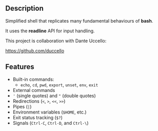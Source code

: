 ## Description
Simplified shell that replicates many fundamental behaviours of **bash**.

It uses the **readline** API for input handling.

This project is collaboration with Dante Uccello:

https://github.com/duccello

## Features
- Built-in commands:
	- `echo`, `cd`, `pwd`, `export`, `unset`, `env`, `exit`
- External commands
- `'` (single quotes) and `"` (double quotes)
- Redirections (`<`, `>`, `<<`, `>>`)
- Pipes (`|`)
- Environment variables (`$HOME`, etc.)
- Exit status tracking (`$?`)
- Signals (`Ctrl-C`, `Ctrl-D`, and `Ctrl-\`)
